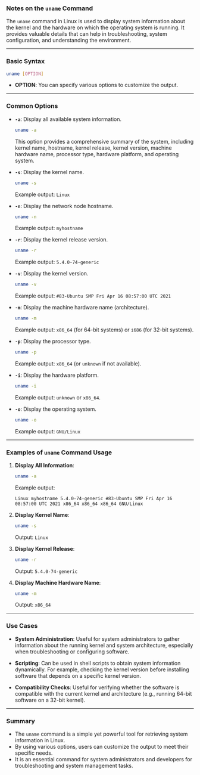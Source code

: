 ### Notes on the `uname` Command

The `uname` command in Linux is used to display system information about the kernel and the hardware on which the operating system is running. It provides valuable details that can help in troubleshooting, system configuration, and understanding the environment.

---

### **Basic Syntax**

```bash
uname [OPTION]
```

- **OPTION**: You can specify various options to customize the output.

---

### **Common Options**

- **`-a`**: Display all available system information.
  ```bash
  uname -a
  ```
  This option provides a comprehensive summary of the system, including kernel name, hostname, kernel release, kernel version, machine hardware name, processor type, hardware platform, and operating system.

- **`-s`**: Display the kernel name.
  ```bash
  uname -s
  ```
  Example output: `Linux`

- **`-n`**: Display the network node hostname.
  ```bash
  uname -n
  ```
  Example output: `myhostname`

- **`-r`**: Display the kernel release version.
  ```bash
  uname -r
  ```
  Example output: `5.4.0-74-generic`

- **`-v`**: Display the kernel version.
  ```bash
  uname -v
  ```
  Example output: `#83-Ubuntu SMP Fri Apr 16 08:57:00 UTC 2021`

- **`-m`**: Display the machine hardware name (architecture).
  ```bash
  uname -m
  ```
  Example output: `x86_64` (for 64-bit systems) or `i686` (for 32-bit systems).

- **`-p`**: Display the processor type.
  ```bash
  uname -p
  ```
  Example output: `x86_64` (or `unknown` if not available).

- **`-i`**: Display the hardware platform.
  ```bash
  uname -i
  ```
  Example output: `unknown` or `x86_64`.

- **`-o`**: Display the operating system.
  ```bash
  uname -o
  ```
  Example output: `GNU/Linux`

---

### **Examples of `uname` Command Usage**

1. **Display All Information**:
   ```bash
   uname -a
   ```
   Example output:
   ```
   Linux myhostname 5.4.0-74-generic #83-Ubuntu SMP Fri Apr 16 08:57:00 UTC 2021 x86_64 x86_64 x86_64 GNU/Linux
   ```

2. **Display Kernel Name**:
   ```bash
   uname -s
   ```
   Output: `Linux`

3. **Display Kernel Release**:
   ```bash
   uname -r
   ```
   Output: `5.4.0-74-generic`

4. **Display Machine Hardware Name**:
   ```bash
   uname -m
   ```
   Output: `x86_64`

---

### **Use Cases**

- **System Administration**: Useful for system administrators to gather information about the running kernel and system architecture, especially when troubleshooting or configuring software.
  
- **Scripting**: Can be used in shell scripts to obtain system information dynamically. For example, checking the kernel version before installing software that depends on a specific kernel version.

- **Compatibility Checks**: Useful for verifying whether the software is compatible with the current kernel and architecture (e.g., running 64-bit software on a 32-bit kernel).

---

### **Summary**

- The `uname` command is a simple yet powerful tool for retrieving system information in Linux.
- By using various options, users can customize the output to meet their specific needs.
- It is an essential command for system administrators and developers for troubleshooting and system management tasks.
